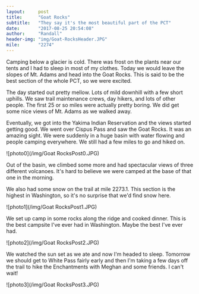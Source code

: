 ```yaml
---
layout:     post
title:      "Goat Rocks"
subtitle:   "They say it's the most beautiful part of the PCT"
date:       "2017-08-25 20:54:08"
author:     "Randall"
header-img: "img/Goat-RocksHeader.JPG"
mile:       "2274"
---
```

Camping below a glacier is cold. There was frost on the plants near our tents and I had to sleep in most of my clothes. Today we would leave the slopes of Mt. Adams and head into the Goat Rocks. This is said to be the best section of the whole PCT, so we were excited.

The day started out pretty mellow. Lots of mild downhill with a few short uphills. We saw trail maintenance crews, day hikers, and lots of other people. The first 25 or so miles were actually pretty boring. We did get some nice views of Mt. Adams as we walked away.

Eventually, we got into the Yakima Indian Reservation and the views started getting good. We went over Cispus Pass and saw the Goat Rocks. It was an amazing sight. We were suddenly in a huge basin with water flowing and people camping everywhere. We still had a few miles to go and hiked on.

![photo0](/img/Goat RocksPost0.JPG)

Out of the basin, we climbed some more and had spectacular views of three different volcanoes. It's hard to believe we were camped at the base of that one in the morning.

We also had some snow on the trail at mile 2273.1. This section is the highest in Washington, so it's no surprise that we'd find snow here.

![photo1](/img/Goat RocksPost1.JPG)

We set up camp in some rocks along the ridge and cooked dinner. This is the best campsite I've ever had in Washington. Maybe the best I've ever had.

![photo2](/img/Goat RocksPost2.JPG)

We watched the sun set as we ate and now I'm headed to sleep. Tomorrow we should get to White Pass fairly early and then I'm taking a few days off the trail to hike the Enchantments with Meghan and some friends. I can't wait!

![photo3](/img/Goat RocksPost3.JPG)
